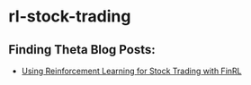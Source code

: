 # rl-stock-trading

## Finding Theta Blog Posts:
 - [Using Reinforcement Learning for Stock Trading with FinRL](https://www.findingtheta.com/blog/using-reinforcement-learning-for-stock-trading-with-finrl)
